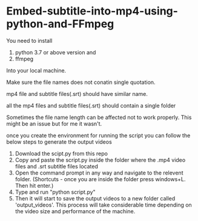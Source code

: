# Embed-subtitle-into-mp4-using-python-and-FFmpeg

You need to install

1. python 3.7 or above version and
2. ffmpeg

Into your local machine.

Make sure the file names does not conatin single quotation.

mp4 file and subtitle files(.srt) should have similar name.

all the mp4 files and subtitle files(.srt) should contain a single folder

Sometimes the file name length can be affected not to work properly. This might be an issue but for me it wasn't.

once you create the environment for running the script you can follow the below steps to generate the output videos

1. Download the scipt.py from this repo
2. Copy and paste the script.py inside the folder where the .mp4 video files and .srt subtitle files located
3. Open the command prompt in any way and navigate to the relevent folder. (Shortcuts - once you are inside the folder press windows+L. Then hit enter.)
4. Type and run "python script.py"
5. Then it will start to save the output videos to a new folder called 'output_videos'. This process will take considerable time depending on the video size and performance of the machine.
